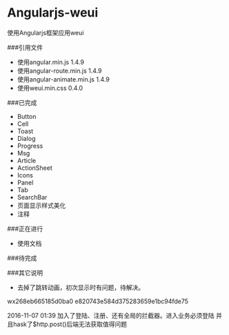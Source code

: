 # Angularjs-weui

使用Angularjs框架应用weui

###引用文件

+ 使用angular.min.js 1.4.9
+ 使用angular-route.min.js 1.4.9
+ 使用angular-animate.min.js 1.4.9
+ 使用weui.min.css 0.4.0

###已完成

+ Button
+ Cell
+ Toast
+ Dialog
+ Progress
+ Msg
+ Article
+ ActionSheet
+ Icons
+ Panel
+ Tab
+ SearchBar
+ 页面显示样式美化
+ 注释

###正在进行

+ 使用文档

###待完成

###其它说明

+ 去掉了跳转动画，初次显示时有问题，待解决。

wx268eb665185d0ba0
e820743e584d375283659e1bc94fde75


2016-11-07 01:39
加入了登陆、注册、还有全局的拦截器。进入业务必须登陆
并且hask了$http.post()后端无法获取值得问题
